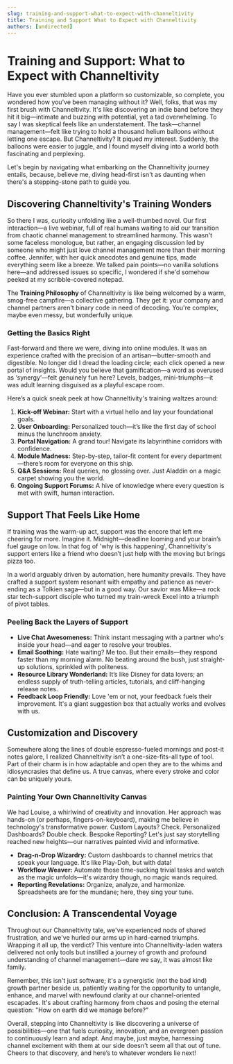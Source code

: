 ```yaml
---
slug: training-and-support-what-to-expect-with-channeltivity
title: Training and Support What to Expect with Channeltivity
authors: [undirected]
---
```



# Training and Support: What to Expect with Channeltivity

Have you ever stumbled upon a platform so customizable, so complete, you wondered how you've been managing without it? Well, folks, that was my first brush with Channeltivity. It's like discovering an indie band before they hit it big—intimate and buzzing with potential, yet a tad overwhelming. To say I was skeptical feels like an understatement. The task—channel management—felt like trying to hold a thousand helium balloons without letting one escape. But Channeltivity? It piqued my interest. Suddenly, the balloons were easier to juggle, and I found myself diving into a world both fascinating and perplexing.

Let's begin by navigating what embarking on the Channeltivity journey entails, because, believe me, diving head-first isn't as daunting when there's a stepping-stone path to guide you.

## Discovering Channeltivity's Training Wonders

So there I was, curiosity unfolding like a well-thumbed novel. Our first interaction—a live webinar, full of real humans waiting to aid our transition from chaotic channel management to streamlined harmony. This wasn't some faceless monologue, but rather, an engaging discussion led by someone who might just love channel management more than their morning coffee. Jennifer, with her quick anecdotes and genuine tips, made everything seem like a breeze. We talked pain points—no vanilla solutions here—and addressed issues so specific, I wondered if she'd somehow peeked at my scribble-covered notepad.

The **Training Philosophy** of Channeltivity is like being welcomed by a warm, smog-free campfire—a collective gathering. They get it: your company and channel partners aren't binary code in need of decoding. You're complex, maybe even messy, but wonderfully unique.

### Getting the Basics Right

Fast-forward and there we were, diving into online modules. It was an experience crafted with the precision of an artisan—butter-smooth and digestible. No longer did I dread the loading circle; each click opened a new portal of insights. Would you believe that gamification—a word as overused as ‘synergy’—felt genuinely fun here? Levels, badges, mini-triumphs—it was adult learning disguised as a playful escape room.

Here’s a quick sneak peek at how Channeltivity's training waltzes around:

1. **Kick-off Webinar:** Start with a virtual hello and lay your foundational goals.
2. **User Onboarding:** Personalized touch—it’s like the first day of school minus the lunchroom anxiety.
3. **Portal Navigation:** A grand tour! Navigate its labyrinthine corridors with confidence.
4. **Module Madness:** Step-by-step, tailor-fit content for every department—there’s room for everyone on this ship.
5. **Q&A Sessions:** Real queries, no glossing over. Just Aladdin on a magic carpet showing you the world.
6. **Ongoing Support Forums:** A hive of knowledge where every question is met with swift, human interaction.

## Support That Feels Like Home

If training was the warm-up act, support was the encore that left me cheering for more. Imagine it. Midnight—deadline looming and your brain’s fuel gauge on low. In that fog of 'why is this happening', Channeltivity's support enters like a friend who doesn’t just help with the moving but brings pizza too. 

In a world arguably driven by automation, here humanity prevails. They have crafted a support system resonant with empathy and patience as never-ending as a Tolkien saga—but in a good way. Our savior was Mike—a rock star tech-support disciple who turned my train-wreck Excel into a triumph of pivot tables.

### Peeling Back the Layers of Support

- **Live Chat Awesomeness:** Think instant messaging with a partner who's inside your head—and eager to resolve your troubles.
- **Email Soothing:** Hate waiting? Me too. But their emails—they respond faster than my morning alarm. No beating around the bush, just straight-up solutions, sprinkled with politeness.
- **Resource Library Wonderland:** It’s like Disney for data lovers; an endless supply of truth-telling articles, tutorials, and cliff-hanging release notes.
- **Feedback Loop Friendly:** Love 'em or not, your feedback fuels their improvement. It's a giant suggestion box that actually works and evolves with us.

## Customization and Discovery

Somewhere along the lines of double espresso-fueled mornings and post-it notes galore, I realized Channeltivity isn’t a one-size-fits-all type of tool. Part of their charm is in how adaptable and open they are to the whims and idiosyncrasies that define us. A true canvas, where every stroke and color can be uniquely yours.

### Painting Your Own Channeltivity Canvas

We had Louise, a whirlwind of creativity and innovation. Her approach was hands-on (or perhaps, fingers-on-keyboard), making me believe in technology's transformative power. Custom Layouts? Check. Personalized Dashboards? Double check. Bespoke Reporting? Let's just say storytelling reached new heights—our narratives painted vivid and informative.

- **Drag-n-Drop Wizardry:** Custom dashboards to channel metrics that speak your language. It's like Play-Doh, but with data!
- **Workflow Weaver:** Automate those time-sucking trivial tasks and watch as the magic unfolds—it's wizardry though, no magic wands required.
- **Reporting Revelations:** Organize, analyze, and harmonize. Spreadsheets are for the mundane; here, they sing your tune.

## Conclusion: A Transcendental Voyage

Throughout our Channeltivity tale, we've experienced nods of shared frustration, and we've hurled our arms up in hard-earned triumphs. Wrapping it all up, the verdict? This venture into Channeltivity-laden waters delivered not only tools but instilled a journey of growth and profound understanding of channel management—dare we say, it was almost like family.

Remember, this isn't just software; it's a synergistic (not the bad kind) growth partner beside us, patiently waiting for the opportunity to untangle, enhance, and marvel with newfound clarity at our channel-oriented escapades. It's about crafting harmony from chaos and posing the eternal question: "How on earth did we manage before?"

Overall, stepping into Channeltivity is like discovering a universe of possibilities—one that fuels curiosity, innovation, and an evergreen passion to continuously learn and adapt. And maybe, just maybe, harnessing channel excitement with them at our side doesn't seem all that out of tune. Cheers to that discovery, and here’s to whatever wonders lie next!